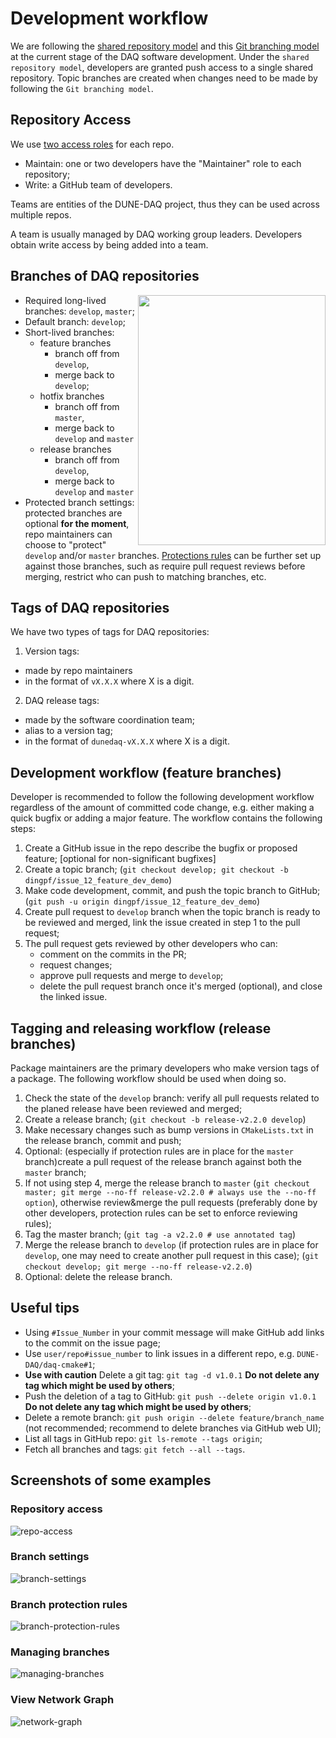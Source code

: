 # Development workflow

We are following the [shared repository model](https://docs.github.com/en/github/collaborating-with-issues-and-pull-requests/about-collaborative-development-models) and this [Git branching model](https://nvie.com/posts/a-successful-git-branching-model/) at the current stage of the DAQ software development. Under the `shared repository model`, developers are granted push access to a single shared repository. Topic branches are created when changes need to be made by following the `Git branching model`.

## Repository Access

We use [two access roles](https://home.fnal.gov/~dingpf/repo_access_role.png) for each repo.

* Maintain: one or two developers have the "Maintainer" role to each repository;
* Write: a GitHub team of developers.

Teams are entities of the DUNE-DAQ project, thus they can be used across multiple repos.

A team is usually managed by DAQ working group leaders. Developers obtain write access by being added into a team. 

## Branches of DAQ repositories

<img src="https://nvie.com/img/git-model@2x.png" style="float:right" width="300" height="400">

* Required long-lived branches: `develop`, `master`;
* Default branch: `develop`;
* Short-lived branches:
  * feature branches
    * branch off from `develop`,
    * merge back to `develop`;
  * hotfix branches
    * branch off from `master`,
    * merge back to `develop` and `master`
  * release branches
    * branch off from `develop`,
    * merge back to `develop` and `master`
* Protected branch settings: protected branches are optional **for the moment**, repo maintainers can choose to "protect" `develop` and/or `master` branches. [Protections rules](https://docs.github.com/en/github/administering-a-repository/about-protected-branches#about-branch-protection-settings) can be further set up against those branches, such as require pull request reviews before merging, restrict who can push to matching branches, etc.

## Tags of DAQ repositories

We have two types of tags for DAQ repositories:

1. Version tags: 
 * made by repo maintainers
 * in the format of `vX.X.X` where X is a digit.
2. DAQ release tags: 
 * made by the software coordination team;
 * alias to a version tag;
 * in the format of `dunedaq-vX.X.X` where X is a digit.

## Development workflow (feature branches)

Developer is recommended to follow the following development workflow regardless of the amount of committed code change, e.g. either making a quick bugfix or adding a major feature. The workflow contains the following steps:

1. Create a GitHub issue in the repo describe the bugfix or proposed feature; [optional for non-significant bugfixes]
2. Create a topic branch; (`git checkout develop; git checkout -b dingpf/issue_12_feature_dev_demo`)
3. Make code development, commit, and push the topic branch to GitHub; (`git push -u origin dingpf/issue_12_feature_dev_demo`)
4. Create pull request to `develop` branch when the topic branch is ready to be reviewed and merged, link the issue created in step 1 to the pull request;
5. The pull request gets reviewed by other developers who can:
   * comment on the commits in the PR;
   * request changes;
   * approve pull requests and merge to `develop`;
   * delete the pull request branch once it's merged (optional), and close the linked issue.

## Tagging and releasing workflow (release branches)

Package maintainers are the primary developers who make version tags of a package. The following workflow should be used when doing so.

1. Check the state of the `develop` branch: verify all pull requests related to the planed release have been reviewed and merged;
2. Create a release branch; (`git checkout -b release-v2.2.0 develop`)
3. Make necessary changes such as bump versions in `CMakeLists.txt` in the release branch, commit and push;
4. Optional: (especially if protection rules are in place for the `master` branch)create a pull request of the release branch against both the `master` branch;
5. If not using step 4, merge the release branch to `master` (`git checkout master; git merge --no-ff release-v2.2.0 # always use the --no-ff option`), otherwise review&merge the pull requests (preferably done by other developers, protection rules can be set to enforce reviewing rules);
6. Tag the master branch; (`git tag -a v2.2.0 # use annotated tag`)
7. Merge the release branch to `develop` (if protection rules are in place for `develop`, one may need to create another pull request in this case); (`git checkout develop; git merge --no-ff release-v2.2.0`)
8. Optional: delete the release branch.

## Useful tips

* Using `#Issue_Number` in your commit message will make GitHub add links to the commit on the issue page;
* Use `user/repo#issue_number` to link issues in a different repo, e.g. `DUNE-DAQ/daq-cmake#1`;
* **Use with caution** Delete a git tag: `git tag -d v1.0.1` **Do not delete any tag which might be used by others**;
* Push the deletion of a tag to GitHub: `git push --delete origin v1.0.1` **Do not delete any tag which might be used by others**;
* Delete a remote branch: `git push origin --delete feature/branch_name` (not recommended; recommend to delete branches via GitHub web UI);
* List all tags in GitHub repo: `git ls-remote --tags origin`;
* Fetch all branches and tags: `git fetch --all --tags`.

## Screenshots of some examples

### Repository access

![repo-access](https://home.fnal.gov/~dingpf/repo_access_role.png)

### Branch settings

![branch-settings](https://home.fnal.gov/~dingpf/default-branch.png)

### Branch protection rules

![branch-protection-rules](https://home.fnal.gov/~dingpf/branch-protection-rule.png)

### Managing branches

![managing-branches](https://home.fnal.gov/~dingpf/managing-branches.png)

### View Network Graph

![network-graph](https://home.fnal.gov/~dingpf/network-graph.png)

